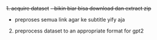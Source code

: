 ~~1. acquire dataset~~
~~- bikin biar bisa download dan extract zip~~
- preproses semua link agar ke subtitle yify aja

2. preprocess dataset to an appropriate format for gpt2
